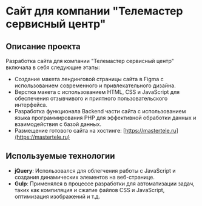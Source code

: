 # Сайт для компании "Телемастер сервисный центр"

## Описание проекта
Разработка сайта для компании "Телемастер сервисный центр" включала в себя следующие этапы:

- Создание макета лендинговой страницы сайта в Figma с использованием современного и привлекательного дизайна.
- Верстка макета с использованием HTML, CSS и JavaScript для обеспечения отзывчивого и приятного пользовательского интерфейса.
- Разработка функционала Backend части сайта с использованием языка программирования PHP для эффективной обработки данных и взаимодействия с базой данных.
- Размещение готового сайта на хостинге: [https://mastertele.ru](https://mastertele.ru)

## Используемые технологии
- **jQuery**: Использовался для облегчения работы с JavaScript и создания динамических элементов на веб-странице.
- **Gulp**: Применялся в процессе разработки для автоматизации задач, таких как компиляция и сжатие файлов CSS и JavaScript, оптимизация изображений и т.д.